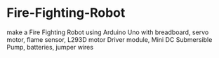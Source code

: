 # Fire-Fighting-Robot
make a Fire Fighting Robot using Arduino Uno with breadboard, servo motor, flame sensor, L293D motor Driver module, Mini DC Submersible Pump, batteries, jumper wires
